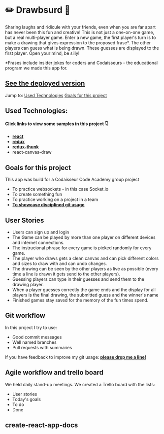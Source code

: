 # :pencil2: Drawbsurd :art:
Sharing laughs and ridicule with your friends, even when you are far apart has never been this fun and creative!
This is not just a one-on-one game, but a real multi-player game.
Enter a new game, the first player's turn is to make a drawing that gives expression to the proposed frase*.
The other players can guess what is being drawn. These guesses are displayed to the first player.
Open your mind, be silly!

*Frases include insider jokes for coders and Codaisseurs - the educational program we made this app for.

## [See the deployed version](https://drawbsurd.netlify.com)

Jump to:
[Used Technologies](#used-technologies)
[Goals for this project](#goals-for-this-project)

## Used Technologies:

#### Click links to view some samples in this project 👇
- **[react](./src/components/games/GameDetails.js)**  
- **[redux](./src/reducers/games.js)**  
- **[redux-thunk](./src/actions/games.js)**  
- react-canvas-draw


## Goals for this project
This app was build for a Codaisseur Code Academy group project

- To practice websockets - in this case Socket.io
- To create something fun
- To practice working on a project in a team
- **[To showcase disciplined git usage](#my-git-workflow)**

## User Stories
- Users can sign up and login
- The Game can be played by more than one player on different devices and internet connections.
- The instrucional phrase for every game is picked randomly for every game.
- The player who draws gets a clean canvas and can pick different colors and sizes to draw with and can undo changes.
- The drawing can be seen by the other players as live as possible (every time a line is drawn it gets send to the other players).
- Guessing players can type in their guesses and send them to the drawing player.
- When a player guesses correctly the game ends and the display for all players is the final drawing, the submitted guess and the winner's name
- Finished games stay saved for the memory of the fun times spend.

## Git workflow
In this project I try to use:

- Good commit messages
- Well named branches
- Pull requests with summaries

If you have feedback to improve my git usage: **[please drop me a line!](https://www.linkedin.com/in/leonie-e-peters/)** 

## Agile workflow and trello board
We held daily stand-up meetings.
We created a Trello board with the lists:
- User stories
- Today's goals
- To do
- Done

## create-react-app-docs


